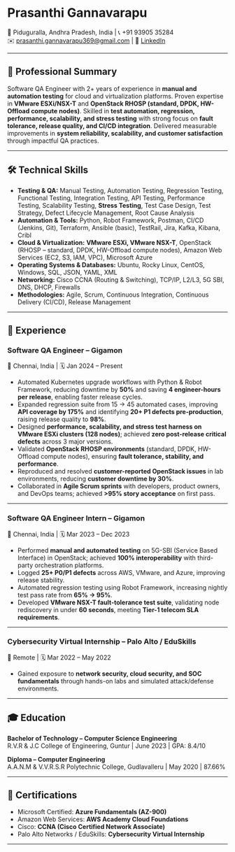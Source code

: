 # Prasanthi Gannavarapu
📍 Piduguralla, Andhra Pradesh, India | 📞 +91 93905 35284  
✉️ prasanthi.gannavarapu369@gmail.com | 🔗 [LinkedIn](https://www.linkedin.com/in/prasanthi-gannavarapu)

---

## 📝 Professional Summary
Software QA Engineer with 2+ years of experience in **manual and automation testing** for cloud and virtualization platforms. Proven expertise in **VMware ESXi/NSX-T** and **OpenStack RHOSP (standard, DPDK, HW-Offload compute nodes)**. Skilled in **test automation, regression, performance, scalability, and stress testing** with strong focus on **fault tolerance, release quality, and CI/CD integration**. Delivered measurable improvements in **system reliability, scalability, and customer satisfaction** through impactful QA practices.  

---

## 🛠️ Technical Skills

- **Testing & QA:** Manual Testing, Automation Testing, Regression Testing, Functional Testing, Integration Testing, API Testing, Performance Testing, Scalability Testing, **Stress Testing**, Test Case Design, Test Strategy, Defect Lifecycle Management, Root Cause Analysis  
- **Automation & Tools:** Python, Robot Framework, Postman, CI/CD (Jenkins, Git), Terraform, Ansible (basic), TestRail, Jira, Kafka, Kibana, Cribl  
- **Cloud & Virtualization:** **VMware ESXi, VMware NSX-T**, OpenStack (RHOSP – standard, DPDK, HW-Offload compute nodes), Amazon Web Services (EC2, S3, IAM, VPC), Microsoft Azure  
- **Operating Systems & Databases:** Ubuntu, Rocky Linux, CentOS, Windows, SQL, JSON, YAML, XML  
- **Networking:** Cisco CCNA (Routing & Switching), TCP/IP, L2/L3, 5G SBI, DNS, DHCP, Firewalls  
- **Methodologies:** Agile, Scrum, Continuous Integration, Continuous Delivery (CI/CD), Release Management  

---

## 💼 Experience

### **Software QA Engineer – Gigamon**  
📍 Chennai, India | 🗓️ Jan 2024 – Present  

- Automated Kubernetes upgrade workflows with Python & Robot Framework, reducing downtime by **50%** and saving **4 engineer-hours per release**, enabling faster release cycles.  
- Expanded regression suite from 15 → 45 automated cases, improving **API coverage by 175%** and identifying **20+ P1 defects pre-production**, raising release quality to **98%**.  
- Designed **performance, scalability, and stress test harness on VMware ESXi clusters (128 nodes)**; achieved **zero post-release critical defects** across 3 major versions.  
- Validated **OpenStack RHOSP environments** (standard, DPDK, HW-Offload compute nodes), ensuring **fault tolerance, stability, and performance**.  
- Reproduced and resolved **customer-reported OpenStack issues** in lab environments, reducing **customer downtime by 30%**.  
- Collaborated in **Agile Scrum sprints** with developers, product owners, and DevOps teams; achieved **>95% story acceptance** on first pass.  

---

### **Software QA Engineer Intern – Gigamon**  
📍 Chennai, India | 🗓️ Mar 2023 – Dec 2023  

- Performed **manual and automated testing** on 5G-SBI (Service Based Interface) in OpenStack; achieved **100% interoperability** with third-party orchestration platforms.  
- Logged **25+ P0/P1 defects** across AWS, VMware, and Azure, improving release stability.  
- Automated regression testing using Robot Framework, increasing nightly test pass rate from **65% → 95%**.  
- Developed **VMware NSX-T fault-tolerance test suite**, validating node rediscovery in under **60 seconds**, meeting **Tier-1 telecom SLA requirements**.  

---

### **Cybersecurity Virtual Internship – Palo Alto / EduSkills**  
📍 Remote | 🗓️ Mar 2022 – May 2022  

- Gained exposure to **network security, cloud security, and SOC fundamentals** through hands-on labs and simulated attack/defense environments.  

---

## 🎓 Education

**Bachelor of Technology – Computer Science Engineering**  
R.V.R & J.C College of Engineering, Guntur | June 2023 | GPA: 8.4/10  

**Diploma – Computer Engineering**  
A.A.N.M & V.V.R.S.R Polytechnic College, Gudlavalleru | May 2020 | 87.66%  

---

## 📜 Certifications

- Microsoft Certified: **Azure Fundamentals (AZ-900)**  
- Amazon Web Services: **AWS Academy Cloud Foundations**  
- Cisco: **CCNA (Cisco Certified Network Associate)**  
- Palo Alto Networks / EduSkills: **Cybersecurity Virtual Internship**  

---
